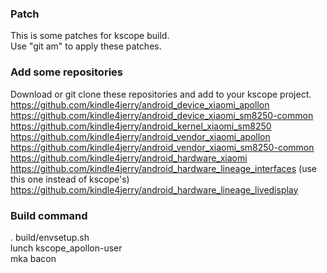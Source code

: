 ### Patch
This is some patches for kscope build.  
Use "git am" to apply these patches.  
### Add some repositories
Download or git clone these repositories and add to your kscope project.  
<https://github.com/kindle4jerry/android_device_xiaomi_apollon>  
<https://github.com/kindle4jerry/android_device_xiaomi_sm8250-common>  
<https://github.com/kindle4jerry/android_kernel_xiaomi_sm8250>  
<https://github.com/kindle4jerry/android_vendor_xiaomi_apollon>  
<https://github.com/kindle4jerry/android_vendor_xiaomi_sm8250-common>  
<https://github.com/kindle4jerry/android_hardware_xiaomi>  
<https://github.com/kindle4jerry/android_hardware_lineage_interfaces> (use this one instead of kscope's)  
<https://github.com/kindle4jerry/android_hardware_lineage_livedisplay>  
### Build command
. build/envsetup.sh  
lunch kscope_apollon-user  
mka bacon  
